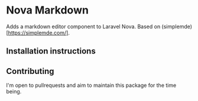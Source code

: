 # Nova Markdown

Adds a markdown editor component to Laravel Nova. Based on (simplemde)[https://simplemde.com/]. 

## Installation instructions

## Contributing

I'm open to pullrequests and aim to maintain this package for the time being.
